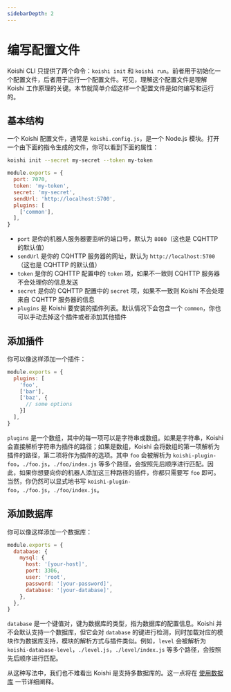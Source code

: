 ```yaml
---
sidebarDepth: 2
---
```


# 编写配置文件

Koishi CLI 只提供了两个命令：`koishi init` 和 `koishi run`。前者用于初始化一个配置文件，后者用于运行一个配置文件。可见，理解这个配置文件是理解 Koishi 工作原理的关键。本节就简单介绍这样一个配置文件是如何编写和运行的。

## 基本结构

一个 Koishi 配置文件，通常是 `koishi.config.js`，是一个 Node.js 模块。打开一个由下面的指令生成的文件，你可以看到下面的属性：

```sh
koishi init --secret my-secret --token my-token
```

```js
module.exports = {
  port: 7070,
  token: 'my-token',
  secret: 'my-secret',
  sendUrl: 'http://localhost:5700',
  plugins: [
    ['common'],
  ],
}
```

- `port` 是你的机器人服务器要监听的端口号，默认为 `8080`（这也是 CQHTTP 的默认值）
- `sendUrl` 是你的 CQHTTP 服务器的网址，默认为 `http://localhost:5700`（这也是 CQHTTP 的默认值）
- `token` 是你的 CQHTTP 配置中的 `token` 项，如果不一致则 CQHTTP 服务器不会处理你的信息发送
- `secret` 是你的 CQHTTP 配置中的 `secret` 项，如果不一致则 Koishi 不会处理来自 CQHTTP 服务器的信息
- `plugins` 是 Koishi 要安装的插件列表。默认情况下会包含一个 `common`，你也可以手动去掉这个插件或者添加其他插件

## 添加插件

你可以像这样添加一个插件：

```js
module.exports = {
  plugins: [
    'foo',
    ['bar'],
    ['baz', {
      // some options
    }]
  ],
}
```

`plugins` 是一个数组，其中的每一项可以是字符串或数组。如果是字符串，Koishi 会直接解析字符串为插件的路径；如果是数组，Koishi 会将数组的第一项解析为插件的路径，第二项将作为插件的选项。其中 `foo` 会被解析为 `koishi-plugin-foo`，`./foo.js`，`./foo/index.js` 等多个路径，会按照先后顺序进行匹配。因此，如果你想要向你的机器人添加这三种路径的插件，你都只需要写 `foo` 即可。当然，你仍然可以显式地书写 `koishi-plugin-foo`，`./foo.js`，`./foo/index.js`。

## 添加数据库

你可以像这样添加一个数据库：

```js
module.exports = {
  database: {
    mysql: {
      host: '[your-host]',
      port: 3306,
      user: 'root',
      password: '[your-password]',
      database: '[your-database]',
    },
  },
}
```

`database` 是一个键值对，键为数据库的类型，指为数据库的配置信息。Koishi 并不会默认支持一个数据库，但它会对 `database` 的键进行检测，同时加载对应的模块作为数据库支持，模块的解析方式与插件类似。例如，`level` 会被解析为 `koishi-database-level`，`./level.js`，`./level/index.js` 等多个路径，会按照先后顺序进行匹配。

从这种写法中，我们也不难看出 Koishi 是支持多数据库的。这一点将在 [使用数据库](./using-database.md) 一节详细阐释。
